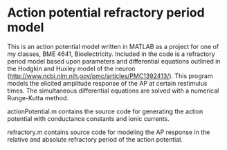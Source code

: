Action potential refractory period model
========================================
This is an action potential model written in MATLAB as a project for one of my classes, BME 4641, Bioelectricity.  Included in the code is a refractory period model based upon parameters and differential equations outlined in the Hodgkin and Huxley model of the neuron (http://www.ncbi.nlm.nih.gov/pmc/articles/PMC1392413/). This program models the elicited amplitude response of the AP at certain restimulus times.  The simultaneous differential equations are solved with a numerical Runge-Kutta method.

actionPotential.m contains the source code for generating the action potential with conductance constants and ionic currents.

refractory.m contains source code for modeling the AP response in the relative and absolute refractory period of the action potential.
